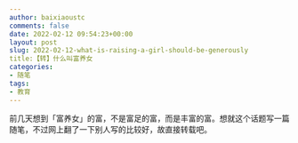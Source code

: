 ```yaml
---
author: baixiaoustc
comments: false
date: 2022-02-12 09:54:23+00:00
layout: post
slug: 2022-02-12-what-is-raising-a-girl-should-be-generously
title:【转】什么叫富养女
categories:
- 随笔
tags:
- 教育
---
```



前几天想到「富养女」的富，不是富足的富，而是丰富的富。想就这个话题写一篇随笔，不过网上翻了一下别人写的比较好，故直接转载吧。